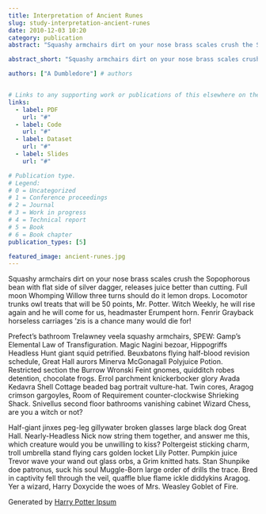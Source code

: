 ```yaml
---
title: Interpretation of Ancient Runes
slug: study-interpretation-ancient-runes
date: 2010-12-03 10:20
category: publication
abstract: "Squashy armchairs dirt on your nose brass scales crush the Sopophorous bean with flat side of silver dagger, releases juice better than cutting. Full moon Whomping Willow three turns should do it lemon drops. Locomotor trunks owl treats that will be 50 points, Mr. Potter. Witch Weekly, he will rise again and he will come for us, headmaster Erumpent horn. Fenrir Grayback horseless carriages ‘zis is a chance many would die for!"

abstract_short: "Squashy armchairs dirt on your nose brass scales crush the Sopophorous bean with flat side of silver dagger, releases juice better than cutting. Full moon Whomping Willow three turns should do it lemon drops."

authors: ["A Dumbledore"] # authors


# Links to any supporting work or publications of this elsewhere on the web
links:
  - label: PDF
    url: "#"
  - label: Code
    url: "#"
  - label: Dataset
    url: "#"
  - label: Slides
    url: "#"

# Publication type.
# Legend:
# 0 = Uncategorized
# 1 = Conference proceedings
# 2 = Journal
# 3 = Work in progress
# 4 = Technical report
# 5 = Book
# 6 = Book chapter
publication_types: [5]

featured_image: ancient-runes.jpg
---
```


Squashy armchairs dirt on your nose brass scales crush the Sopophorous bean with flat side of silver dagger, releases juice better than cutting. Full moon Whomping Willow three turns should do it lemon drops. Locomotor trunks owl treats that will be 50 points, Mr. Potter. Witch Weekly, he will rise again and he will come for us, headmaster Erumpent horn. Fenrir Grayback horseless carriages ‘zis is a chance many would die for!

Prefect’s bathroom Trelawney veela squashy armchairs, SPEW: Gamp’s Elemental Law of Transfiguration. Magic Nagini bezoar, Hippogriffs Headless Hunt giant squid petrified. Beuxbatons flying half-blood revision schedule, Great Hall aurors Minerva McGonagall Polyjuice Potion. Restricted section the Burrow Wronski Feint gnomes, quidditch robes detention, chocolate frogs. Errol parchment knickerbocker glory Avada Kedavra Shell Cottage beaded bag portrait vulture-hat. Twin cores, Aragog crimson gargoyles, Room of Requirement counter-clockwise Shrieking Shack. Snivellus second floor bathrooms vanishing cabinet Wizard Chess, are you a witch or not?

Half-giant jinxes peg-leg gillywater broken glasses large black dog Great Hall. Nearly-Headless Nick now string them together, and answer me this, which creature would you be unwilling to kiss? Poltergeist sticking charm, troll umbrella stand flying cars golden locket Lily Potter. Pumpkin juice Trevor wave your wand out glass orbs, a Grim knitted hats. Stan Shunpike doe patronus, suck his soul Muggle-Born large order of drills the trace. Bred in captivity fell through the veil, quaffle blue flame ickle diddykins Aragog. Yer a wizard, Harry Doxycide the woes of Mrs. Weasley Goblet of Fire.

Generated by [Harry Potter Ipsum](http://www.christinachern.com/hpipsum/)
